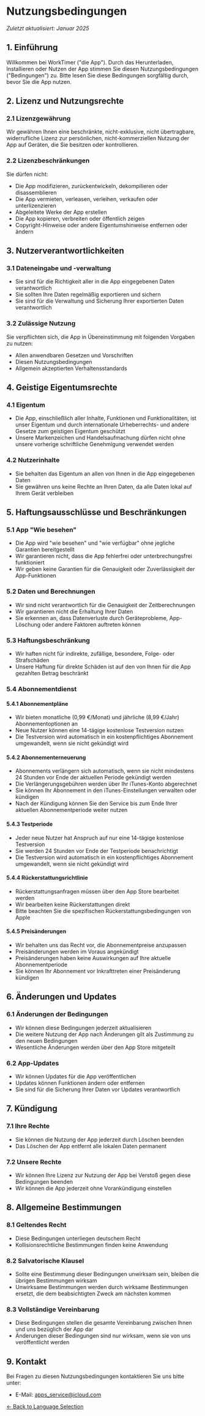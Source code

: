 # Nutzungsbedingungen

*Zuletzt aktualisiert: Januar 2025*

## 1. Einführung

Willkommen bei WorkTimer ("die App"). Durch das Herunterladen, Installieren oder Nutzen der App stimmen Sie diesen Nutzungsbedingungen ("Bedingungen") zu. Bitte lesen Sie diese Bedingungen sorgfältig durch, bevor Sie die App nutzen.

## 2. Lizenz und Nutzungsrechte

### 2.1 Lizenzgewährung
Wir gewähren Ihnen eine beschränkte, nicht-exklusive, nicht übertragbare, widerrufliche Lizenz zur persönlichen, nicht-kommerziellen Nutzung der App auf Geräten, die Sie besitzen oder kontrollieren.

### 2.2 Lizenzbeschränkungen
Sie dürfen nicht:
- Die App modifizieren, zurückentwickeln, dekompilieren oder disassemblieren
- Die App vermieten, verleasen, verleihen, verkaufen oder unterlizenzieren
- Abgeleitete Werke der App erstellen
- Die App kopieren, verbreiten oder öffentlich zeigen
- Copyright-Hinweise oder andere Eigentumshinweise entfernen oder ändern

## 3. Nutzerverantwortlichkeiten

### 3.1 Dateneingabe und -verwaltung
- Sie sind für die Richtigkeit aller in die App eingegebenen Daten verantwortlich
- Sie sollten Ihre Daten regelmäßig exportieren und sichern
- Sie sind für die Verwaltung und Sicherung Ihrer exportierten Daten verantwortlich

### 3.2 Zulässige Nutzung
Sie verpflichten sich, die App in Übereinstimmung mit folgenden Vorgaben zu nutzen:
- Allen anwendbaren Gesetzen und Vorschriften
- Diesen Nutzungsbedingungen
- Allgemein akzeptierten Verhaltensstandards

## 4. Geistige Eigentumsrechte

### 4.1 Eigentum
- Die App, einschließlich aller Inhalte, Funktionen und Funktionalitäten, ist unser Eigentum und durch internationale Urheberrechts- und andere Gesetze zum geistigen Eigentum geschützt
- Unsere Markenzeichen und Handelsaufmachung dürfen nicht ohne unsere vorherige schriftliche Genehmigung verwendet werden

### 4.2 Nutzerinhalte
- Sie behalten das Eigentum an allen von Ihnen in die App eingegebenen Daten
- Sie gewähren uns keine Rechte an Ihren Daten, da alle Daten lokal auf Ihrem Gerät verbleiben

## 5. Haftungsausschlüsse und Beschränkungen

### 5.1 App "Wie besehen"
- Die App wird "wie besehen" und "wie verfügbar" ohne jegliche Garantien bereitgestellt
- Wir garantieren nicht, dass die App fehlerfrei oder unterbrechungsfrei funktioniert
- Wir geben keine Garantien für die Genauigkeit oder Zuverlässigkeit der App-Funktionen

### 5.2 Daten und Berechnungen
- Wir sind nicht verantwortlich für die Genauigkeit der Zeitberechnungen
- Wir garantieren nicht die Erhaltung Ihrer Daten
- Sie erkennen an, dass Datenverluste durch Geräteprobleme, App-Löschung oder andere Faktoren auftreten können

### 5.3 Haftungsbeschränkung
- Wir haften nicht für indirekte, zufällige, besondere, Folge- oder Strafschäden
- Unsere Haftung für direkte Schäden ist auf den von Ihnen für die App gezahlten Betrag beschränkt

### 5.4 Abonnementdienst

#### 5.4.1 Abonnementpläne
- Wir bieten monatliche (0,99 €/Monat) und jährliche (8,99 €/Jahr) Abonnementoptionen an
- Neue Nutzer können eine 14-tägige kostenlose Testversion nutzen
- Die Testversion wird automatisch in ein kostenpflichtiges Abonnement umgewandelt, wenn sie nicht gekündigt wird

#### 5.4.2 Abonnementerneuerung
- Abonnements verlängern sich automatisch, wenn sie nicht mindestens 24 Stunden vor Ende der aktuellen Periode gekündigt werden
- Die Verlängerungsgebühren werden über Ihr iTunes-Konto abgerechnet
- Sie können Ihr Abonnement in den iTunes-Einstellungen verwalten oder kündigen
- Nach der Kündigung können Sie den Service bis zum Ende Ihrer aktuellen Abonnementperiode weiter nutzen

#### 5.4.3 Testperiode
- Jeder neue Nutzer hat Anspruch auf nur eine 14-tägige kostenlose Testversion
- Sie werden 24 Stunden vor Ende der Testperiode benachrichtigt
- Die Testversion wird automatisch in ein kostenpflichtiges Abonnement umgewandelt, wenn sie nicht gekündigt wird

#### 5.4.4 Rückerstattungsrichtlinie
- Rückerstattungsanfragen müssen über den App Store bearbeitet werden
- Wir bearbeiten keine Rückerstattungen direkt
- Bitte beachten Sie die spezifischen Rückerstattungsbedingungen von Apple

#### 5.4.5 Preisänderungen
- Wir behalten uns das Recht vor, die Abonnementpreise anzupassen
- Preisänderungen werden im Voraus angekündigt
- Preisänderungen haben keine Auswirkungen auf Ihre aktuelle Abonnementperiode
- Sie können Ihr Abonnement vor Inkrafttreten einer Preisänderung kündigen

## 6. Änderungen und Updates

### 6.1 Änderungen der Bedingungen
- Wir können diese Bedingungen jederzeit aktualisieren
- Die weitere Nutzung der App nach Änderungen gilt als Zustimmung zu den neuen Bedingungen
- Wesentliche Änderungen werden über den App Store mitgeteilt

### 6.2 App-Updates
- Wir können Updates für die App veröffentlichen
- Updates können Funktionen ändern oder entfernen
- Sie sind für die Sicherung Ihrer Daten vor Updates verantwortlich

## 7. Kündigung

### 7.1 Ihre Rechte
- Sie können die Nutzung der App jederzeit durch Löschen beenden
- Das Löschen der App entfernt alle lokalen Daten permanent

### 7.2 Unsere Rechte
- Wir können Ihre Lizenz zur Nutzung der App bei Verstoß gegen diese Bedingungen beenden
- Wir können die App jederzeit ohne Vorankündigung einstellen

## 8. Allgemeine Bestimmungen

### 8.1 Geltendes Recht
- Diese Bedingungen unterliegen deutschem Recht
- Kollisionsrechtliche Bestimmungen finden keine Anwendung

### 8.2 Salvatorische Klausel
- Sollte eine Bestimmung dieser Bedingungen unwirksam sein, bleiben die übrigen Bestimmungen wirksam
- Unwirksame Bestimmungen werden durch wirksame Bestimmungen ersetzt, die dem beabsichtigten Zweck am nächsten kommen

### 8.3 Vollständige Vereinbarung
- Diese Bedingungen stellen die gesamte Vereinbarung zwischen Ihnen und uns bezüglich der App dar
- Änderungen dieser Bedingungen sind nur wirksam, wenn sie von uns veröffentlicht werden

## 9. Kontakt

Bei Fragen zu diesen Nutzungsbedingungen kontaktieren Sie uns bitte unter:
- E-Mail: apps_service@icloud.com

[← Back to Language Selection](index.md)
